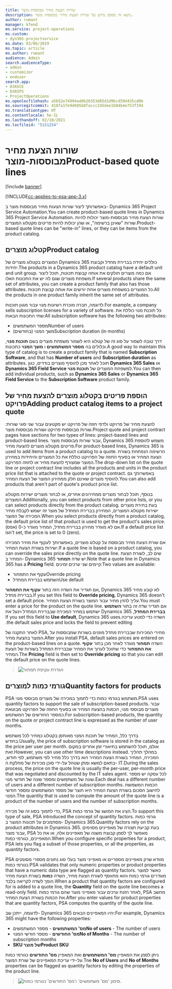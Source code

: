 ```yaml
---
title: שורות הצעת מחיר מבוססות-מוצר
description: נושא זה מספק מידע על שורות הצעת מחיר מבוססות מוצר.
author: rumant
manager: kfend
ms.service: project-operations
ms.custom:
- dyn365-projectservice
ms.date: 03/06/2019
ms.topic: article
ms.author: rumant
audience: Admin
search.audienceType:
- admin
- customizer
- enduser
search.app:
- D365CE
- D365PS
- ProjectOperations
ms.openlocfilehash: a5b52e74994a40b20353d85d1d9bcd59d435cd0b
ms.sourcegitcommit: 418fa1fe9d605b8faccc2d5dee1b04b4e753f194
ms.translationtype: HT
ms.contentlocale: he-IL
ms.lasthandoff: 02/10/2021
ms.locfileid: "5151254"
---
```

# <a name="product-based-quote-lines"></a><span data-ttu-id="cf4c8-103">שורות הצעת מחיר מבוססות-מוצר</span><span class="sxs-lookup"><span data-stu-id="cf4c8-103">Product-based quote lines</span></span>

[!include [banner](../includes/psa-now-project-operations.md)]

[!INCLUDE[cc-applies-to-psa-app-3.x](../includes/cc-applies-to-psa-app-3x.md)]


<span data-ttu-id="cf4c8-104">באפשרותך ליצור שורות הצעות מחיר מבוססות מוצר ב- Dynamics 365 Project Service Automation.</span><span class="sxs-lookup"><span data-stu-id="cf4c8-104">You can create product-based quote lines in Dynamics 365 Project Service Automation.</span></span> <span data-ttu-id="cf4c8-105">שורות הצעת מחיר מבוססות-מוצר יכולות להיות שורות "שאינן ברשימה", או שהן יכולות להיות פריטים מקטלוג המוצרים.</span><span class="sxs-lookup"><span data-stu-id="cf4c8-105">Product-based quote lines can be "write-in" lines, or they can be items from the product catalog.</span></span>

## <a name="product-catalog"></a><span data-ttu-id="cf4c8-106">קטלוג מוצרים</span><span class="sxs-lookup"><span data-stu-id="cf4c8-106">Product catalog</span></span>

<span data-ttu-id="cf4c8-107">המוצרים בקטלוג מוצרים של Dynamics 365 כוללים יחידה בברירת מחדל וקבוצת יחידות.</span><span class="sxs-lookup"><span data-stu-id="cf4c8-107">The products in a Dynamics 365 product catalog have a default unit and unit group.</span></span> <span data-ttu-id="cf4c8-108">אם כמה מוצרים חולקים את אותה קבוצת תכונות, תוכל ליצור משפחת מוצרים שגם לה יש את התכונות האלו.</span><span class="sxs-lookup"><span data-stu-id="cf4c8-108">If several products share the same set of attributes, you can create a product family that also has those attributes.</span></span> <span data-ttu-id="cf4c8-109">כל המוצרים במשפחת מוצרים אחת יורשים את אותה קבוצת תכונות.</span><span class="sxs-lookup"><span data-stu-id="cf4c8-109">All the products in one product family inherit the same set of attributes.</span></span>

<span data-ttu-id="cf4c8-110">לדוגמה, חברה מוכרת רשיונות מנוי עבור מגוון תוכנות.</span><span class="sxs-lookup"><span data-stu-id="cf4c8-110">For example, a company sells subscription licenses for a variety of software.</span></span> <span data-ttu-id="cf4c8-111">כל תוכנת מנוי כוללת את שתי התכונות הבאות:</span><span class="sxs-lookup"><span data-stu-id="cf4c8-111">All subscription software has the following two attributes:</span></span>

- <span data-ttu-id="cf4c8-112">מספר המשתמשים</span><span class="sxs-lookup"><span data-stu-id="cf4c8-112">Number of users</span></span> 
- <span data-ttu-id="cf4c8-113">משך המנוי (בחודשים)</span><span class="sxs-lookup"><span data-stu-id="cf4c8-113">Subscription duration (in months)</span></span>

<span data-ttu-id="cf4c8-114">דרך טובה לשמור על סוג זה של קטלוג היא לשמור משפחת מוצרים בשם **תוכנת מנוי**, וכלולים בה **מספר המשתמשים** ו **משך המנוי** כתכונות.</span><span class="sxs-lookup"><span data-stu-id="cf4c8-114">A good way to maintain this type of catalog is to create a product family that is named **Subscription Software**, and that has **Number of users** and **Subscription duration** as attributes.</span></span> <span data-ttu-id="cf4c8-115">תוכל לאחר מכן להוסיף מוצרים בודדים, כגון **Dynamics 365 Sales** או **Dynamics 365 Field Service** למשפחת המוצרים של **תוכנת מנוי**.</span><span class="sxs-lookup"><span data-stu-id="cf4c8-115">You can then add individual products, such as **Dynamics 365 Sales** or **Dynamics 365 Field Service** to the **Subscription Software** product family.</span></span>

## <a name="adding-product-catalog-items-to-a-project-quote"></a><span data-ttu-id="cf4c8-116">הוספת פריטים בקטלוג מוצרים להצעת מחיר של פרויקט</span><span class="sxs-lookup"><span data-stu-id="cf4c8-116">Adding product catalog items to a project quote</span></span>

<span data-ttu-id="cf4c8-117">להצעת מחיר של פרויקט ולדפי חוזה של פרויקט יש מקטעים עבור שני סוגי שורות: שורות מבוססות פרויקט ושורות מבוססות מוצר.</span><span class="sxs-lookup"><span data-stu-id="cf4c8-117">Project quote and project contract pages have sections for two types of lines: project-based lines and product-based lines.</span></span> <span data-ttu-id="cf4c8-118">עבור שורות מבוססות מוצר, Dynamics 365 משמש להוספת פריטים מקטלוג מוצרים להצעת מחיר.</span><span class="sxs-lookup"><span data-stu-id="cf4c8-118">For product-based lines, Dynamics 365 is used to add items from a product catalog to a quote.</span></span> <span data-ttu-id="cf4c8-119">הרשימה הנפתחת בשורת הצעת המחיר או בסעיף החוזה של הפרויקט כוללת את כל המוצרים והיחידות במחירון המוצר שמצורף להצעת מחיר או לחוזה הפרויקט.</span><span class="sxs-lookup"><span data-stu-id="cf4c8-119">The drop-down list on the quote line or project contract line includes all the products and units in the product price list that is attached to the quote or project contract.</span></span> <span data-ttu-id="cf4c8-120">באפשרותך גם להוסיף מוצרים שאינם חלק ממחירון המוצר של הצעת המחיר.</span><span class="sxs-lookup"><span data-stu-id="cf4c8-120">You can also add products that aren't part of quote's product price list.</span></span>

<span data-ttu-id="cf4c8-121">בנוסף, תוכל לבחור מוצרים ממחירונים אחרים, או לבחור מוצרים ישירות מקטלוג המוצרים.</span><span class="sxs-lookup"><span data-stu-id="cf4c8-121">Additionally, you can select products from other price lists, or you can select products directly from the product catalog.</span></span> <span data-ttu-id="cf4c8-122">בעת בחירת מוצרים ישירות מקטלוג המוצרים, המחירון בברירת המחדל של מוצר זה ישמש לקבלת מחיר המכירה של המוצר.</span><span class="sxs-lookup"><span data-stu-id="cf4c8-122">When you select products directly from a product catalog, the default price list of that product is used to get the product's sales price.</span></span> <span data-ttu-id="cf4c8-123">אם לא מוגדר מחירון בברירת מחדל, המחיר מוגדר כ-0 (אפס).</span><span class="sxs-lookup"><span data-stu-id="cf4c8-123">If a default price list isn't set, the price is set to 0 (zero).</span></span>

<span data-ttu-id="cf4c8-124">אם שורת הצעת מחיר מבוססת על קטלוג מוצרים, באפשרותך לעקוף את מחיר המכירה ישירות בשורת הצעת המחיר.</span><span class="sxs-lookup"><span data-stu-id="cf4c8-124">If a quote line is based on a product catalog, you can override the sales price directly on the quote line.</span></span> <span data-ttu-id="cf4c8-125">שים לב, לשורת הצעת המחיר ב- Dynamics 365 יש שדה **תמחור**.</span><span class="sxs-lookup"><span data-stu-id="cf4c8-125">Note that a quote line in Dynamics 365 has a **Pricing** field.</span></span> <span data-ttu-id="cf4c8-126">קיימים שני ערכים זמינים:</span><span class="sxs-lookup"><span data-stu-id="cf4c8-126">Two values are available:</span></span>

- <span data-ttu-id="cf4c8-127">עקוף את התמחור</span><span class="sxs-lookup"><span data-stu-id="cf4c8-127">Override pricing</span></span>  
- <span data-ttu-id="cf4c8-128">השתמש בברירת המחדל</span><span class="sxs-lookup"><span data-stu-id="cf4c8-128">Use default</span></span>

<span data-ttu-id="cf4c8-129">אם תגדיר את השדה הזה בתור **עקוף את התמחור**‏, Dynamics 365 לא קובע מחיר בברירת מחדל.</span><span class="sxs-lookup"><span data-stu-id="cf4c8-129">If you set this field to **Override pricing**, Dynamics 365 doesn't set a default price.</span></span> <span data-ttu-id="cf4c8-130">עליך להזין מחיר עבור המוצר בשורת הצעת המחיר.</span><span class="sxs-lookup"><span data-stu-id="cf4c8-130">You must enter a price for the product on the quote line.</span></span> <span data-ttu-id="cf4c8-131">אם תגדיר שדה זה בתור **‏‫השתמש בברירת המחדל**‏, Dynamics 365 ישתמש במחיר המכירה שבברירת המחדל וינעל את השדה כדי למנוע עריכה.</span><span class="sxs-lookup"><span data-stu-id="cf4c8-131">If you set this field to **Use default**, Dynamics 365 uses the default sales price and locks the field to prevent editing.</span></span>

<span data-ttu-id="cf4c8-132">לאחר התקנה של PSA, מחירי המכירות שבברירת מחדל מוזנים בשורות שמבוססות על המוצר בהצעת מחיר.</span><span class="sxs-lookup"><span data-stu-id="cf4c8-132">After you install PSA, default sales prices are entered on the product-based lines on a quote.</span></span> <span data-ttu-id="cf4c8-133">השדה **תמחור** מוגדר לאחר מכן בתור **עקוף את התמחור** כדי שתוכל לערוך את המחיר שבברירת המחדל בשורות של הצעת המחיר.</span><span class="sxs-lookup"><span data-stu-id="cf4c8-133">The **Pricing** field is then set to **Override pricing** so that you can edit the default price on the quote lines.</span></span>

> ![הגדרת עקיפת תמחור](media/basic-guide-10.png)
 
## <a name="quantity-factors-for-products"></a><span data-ttu-id="cf4c8-135">גורמי כמות למוצרים</span><span class="sxs-lookup"><span data-stu-id="cf4c8-135">Quantity factors for products</span></span>

<span data-ttu-id="cf4c8-136">PSA משתמש בגורמי כמות כדי לתמוך במכירה של מוצרים מבוססי מנוי.</span><span class="sxs-lookup"><span data-stu-id="cf4c8-136">PSA uses quantity factors to support the sale of subscription-based products.</span></span> <span data-ttu-id="cf4c8-137">עבור מוצרים מבוססי מנוי, הכמות בהצעת המחיר או בסעיף החוזה של הפרויקט מבוטאת כמספר החודשים של המשתמש.</span><span class="sxs-lookup"><span data-stu-id="cf4c8-137">For subscription-based products, the quantity on the quote or project contract line is expressed as the number of user months.</span></span>

<span data-ttu-id="cf4c8-138">בדרך כלל, המחיר של תוכנת המנוי מאוחסן בקטלוג כמחיר לכל משתמש בחודש.</span><span class="sxs-lookup"><span data-stu-id="cf4c8-138">Usually, the price of subscription software is stored in the catalog as the price per user per month.</span></span> <span data-ttu-id="cf4c8-139">אולם, תוכל להשתמש בתיאורי זמן אחרים במקום זאת.</span><span class="sxs-lookup"><span data-stu-id="cf4c8-139">However, you can use other time descriptions instead.</span></span> <span data-ttu-id="cf4c8-140">במהלך תהליך המכירה, המחיר בשורת הצעת המחיר הוא בדרך כלל מחיר לפי משתמש, לפי חודש, בתאם למשא ומתן שנוהל על-ידי סוכן מכירות של מחלקת ה- IT.</span><span class="sxs-lookup"><span data-stu-id="cf4c8-140">During the sales process, the price on the quote line is usually the per-user, per-month price that was negotiated and discounted by the IT sales agent.</span></span> <span data-ttu-id="cf4c8-141">לכל עסקה יש מספר שונה של משתמשים ומספר שונה של חודשי מנוי.</span><span class="sxs-lookup"><span data-stu-id="cf4c8-141">Each deal has a different number of users and a different number of subscription months.</span></span> <span data-ttu-id="cf4c8-142">הכמות המשמשת לחישוב הסכום בשורת הצעת המחיר היא תוצר של מספר המשתמשים ומספר חודשי המנוי.</span><span class="sxs-lookup"><span data-stu-id="cf4c8-142">The quantity that is used to compute the amount of the quote line is a product of the number of users and the number of subscription months.</span></span>

<span data-ttu-id="cf4c8-143">כדי לתמוך בסוג זה של מכירה, PSA הציג את המושג של גורמי כמות.</span><span class="sxs-lookup"><span data-stu-id="cf4c8-143">To support this type of sale, PSA introduced the concept of quantity factors.</span></span> <span data-ttu-id="cf4c8-144">גורמי כמות מסתמכים על תכונות המוצר ב- Dynamics 365.</span><span class="sxs-lookup"><span data-stu-id="cf4c8-144">Quantity factors rely on the product attributes in Dynamics 365.</span></span> <span data-ttu-id="cf4c8-145">בעת קביעת תצורה של מאפיינים מסוימים עבור מוצר, PSA מאפשר לך לסמן קבוצת משנה של מאפיינים אלה, או את כל המאפיינים, כגורמי כמות.</span><span class="sxs-lookup"><span data-stu-id="cf4c8-145">When you configure specific properties for a product, PSA lets you flag a subset of those properties, or all the properties, as quantity factors.</span></span>

<span data-ttu-id="cf4c8-146">PSA מוודא שרק מאפיינים מספריים או מאפייני מוצר בעלי סוג נתונים מספרי מסומנים כגורמי כמות.</span><span class="sxs-lookup"><span data-stu-id="cf4c8-146">PSA validates that only numeric properties or product properties that have a numeric data type are flagged as quantity factors.</span></span> <span data-ttu-id="cf4c8-147">כאשר למוצר מוגדרים גורמי כמות והוא מתווסף לשורת הצעת מחיר, השדה **כמות** בשורת הצעת מחיר הופך לשדה לקריאה בלבד.</span><span class="sxs-lookup"><span data-stu-id="cf4c8-147">When a product that quantity factors are configured for is added to a quote line, the **Quantity** field on the quote line becomes a read-only field.</span></span> <span data-ttu-id="cf4c8-148">לאחר הזנת ערכים עבור מאפייני מוצר שהם גורמי כמות, PSA מחשב את הכמות בשורת הצעת המחיר.</span><span class="sxs-lookup"><span data-stu-id="cf4c8-148">After you enter values for product properties that are quantity factors, PSA computes the quantity of the quote line.</span></span>

<span data-ttu-id="cf4c8-149">לדוגמה, ייתכן שב- Dynamics 365 יהיו המאפיינים הבאים:</span><span class="sxs-lookup"><span data-stu-id="cf4c8-149">For example, Dynamics 365 might have the following properties:</span></span> 

- <span data-ttu-id="cf4c8-150">**מס' המשתמשים** - מספר המשתמשים</span><span class="sxs-lookup"><span data-stu-id="cf4c8-150">**No of users** - The number of users</span></span> 
- <span data-ttu-id="cf4c8-151">**מס' החודשים** - מספר חודשי המנוי</span><span class="sxs-lookup"><span data-stu-id="cf4c8-151">**No of Months** - The number of subscription months</span></span>
- <span data-ttu-id="cf4c8-152">**SKU של מוצר**</span><span class="sxs-lookup"><span data-stu-id="cf4c8-152">**Product SKU**</span></span> 

<span data-ttu-id="cf4c8-153">ניתן לסמן את המאפיין **מס' המשתמשים** ואת המאפיין **מס' החודשים** כגורמי כמות על-ידי עריכת המאפיינים של שורת המוצר.</span><span class="sxs-lookup"><span data-stu-id="cf4c8-153">Tne **No of Users** and **No of Months** properties can be flagged as quantity factors by editing the properties of the product line.</span></span> 

> ![סימון 'מס' משתמשים' ו'מס' החודשים' כגורמי כמות.](media/basic-guide-11.png)
 
